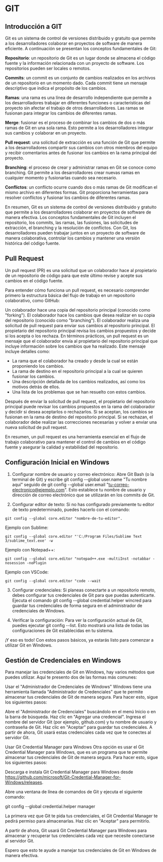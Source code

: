 # GIT 

## Introducción a GIT 
Git es un sistema de control de versiones distribuido y gratuito que permite a los desarrolladores colaborar en proyectos de software de manera eficiente. A continuación se presentan los conceptos fundamentales de Git:

**Repositorio**: un repositorio de Git es un lugar donde se almacena el código fuente y la información relacionada con un proyecto de software. Los repositorios pueden ser locales o remotos.

**Commits**: un commit es un conjunto de cambios realizados en los archivos de un repositorio en un momento dado. Cada commit tiene un mensaje descriptivo que indica el propósito de los cambios.

**Ramas**: una rama es una línea de desarrollo independiente que permite a los desarrolladores trabajar en diferentes funciones o características del proyecto sin afectar el trabajo de otros desarrolladores. Las ramas se fusionan para integrar los cambios de diferentes ramas.

**Merge**: fusionar es el proceso de combinar los cambios de dos o más ramas de Git en una sola rama. Esto permite a los desarrolladores integrar sus cambios y colaborar en un proyecto.

**Pull request**: una solicitud de extracción es una función de Git que permite a los desarrolladores compartir sus cambios con otros miembros del equipo y recibir comentarios antes de fusionar los cambios en la rama principal del proyecto.

**Branching**: el proceso de crear y administrar ramas en Git se conoce como branching. Git permite a los desarrolladores crear nuevas ramas en cualquier momento y fusionarlas cuando sea necesario.

**Conflictos**: un conflicto ocurre cuando dos o más ramas de Git modifican el mismo archivo en diferentes formas. Git proporciona herramientas para resolver conflictos y fusionar los cambios de diferentes ramas.

En resumen, Git es un sistema de control de versiones distribuido y gratuito que permite a los desarrolladores colaborar en proyectos de software de manera efectiva. Los conceptos fundamentales de Git incluyen el repositorio, los commits, las ramas, las fusiones, las solicitudes de extracción, el branching y la resolución de conflictos. Con Git, los desarrolladores pueden trabajar juntos en un proyecto de software de manera colaborativa, controlar los cambios y mantener una versión histórica del código fuente.

## Pull Request 

Un pull request (PR) es una solicitud que un colaborador hace al propietario de un repositorio de código para que este último revise y acepte sus cambios en el código fuente.

Para entender cómo funciona un pull request, es necesario comprender primero la estructura básica del flujo de trabajo en un repositorio colaborativo, como GitHub:

Un colaborador hace una copia del repositorio principal (conocido como "forking").
El colaborador hace los cambios que desea realizar en su copia del repositorio (conocido como "branching").
El colaborador realiza una solicitud de pull request para enviar sus cambios al repositorio principal.
El propietario del repositorio principal revisa los cambios propuestos y decide si los acepta o los rechaza.
En términos prácticos, un pull request es un mensaje que el colaborador envía al propietario del repositorio principal que incluye información sobre los cambios que ha realizado. Este mensaje incluye detalles como:

- La rama que el colaborador ha creado y desde la cual se están proponiendo los cambios.
- La rama de destino en el repositorio principal a la cual se quieren fusionar los cambios.
- Una descripción detallada de los cambios realizados, así como los motivos detrás de ellos.
- Una lista de los problemas que se han resuelto con estos cambios.

Después de enviar la solicitud de pull request, el propietario del repositorio principal puede revisar los cambios propuestos en la rama del colaborador y decidir si desea aceptarlos o rechazarlos. Si se aceptan, los cambios se fusionan en la rama de destino del repositorio principal. Si se rechazan, el colaborador debe realizar las correcciones necesarias y volver a enviar una nueva solicitud de pull request.

En resumen, un pull request es una herramienta esencial en el flujo de trabajo colaborativo para mantener el control de cambios en el código fuente y asegurar la calidad y estabilidad del repositorio.


## Configuración Inicial en Windows 

1. Configurar nombre de usuario y correo electrónico:
Abre Git Bash (o la terminal de Git) y escribe git config --global user.name "Tu nombre aquí" seguido de git config --global user.email "tu-correo-electronico@ejemplo.com".
Esto establece tu nombre de usuario y dirección de correo electrónico que se utilizarán en los commits de Git.

2. Configurar editor de texto:
Si no has configurado previamente tu editor de texto predeterminado, puedes hacerlo con el comando: 

```
git config --global core.editor "nombre-de-tu-editor". 
```

Ejemplo con Sublime:
```
git config --global core.editor "'C:/Program Files/Sublime Text 3/sublime_text.exe' -w
```

Ejemplo con Notepad++:
```
git config --global core.editor "notepad++.exe -multiInst -notabbar -nosession -noPlugin
```

Ejemplo con VSCode:
```
git config --global core.editor "code --wait
```


3. Configurar credenciales:
Si planeas conectarte a un repositorio remoto, debes configurar tus credenciales de Git para que puedas autenticarte. Ejecuta el comando git config --global credential.helper wincred para guardar tus credenciales de forma segura en el administrador de credenciales de Windows.

4. Verificar la configuración:
Para ver la configuración actual de Git, puedes ejecutar git config --list. Esto mostrará una lista de todas las configuraciones de Git establecidas en tu sistema.

¡Y eso es todo! Con estos pasos básicos, ya estarás listo para comenzar a utilizar Git en Windows.

## Gestión de Credenciales en Windows

Para manejar las credenciales de Git en Windows, hay varios métodos que puedes utilizar. Aquí te presento dos de las formas más comunes:

Usar el "Administrador de Credenciales de Windows"
Windows tiene una herramienta llamada "Administrador de Credenciales" que te permite almacenar tus credenciales de Git de manera segura. Para hacer esto, sigue los siguientes pasos:

Abre el "Administrador de Credenciales" buscándolo en el menú Inicio o en la barra de búsqueda.
Haz clic en "Agregar una credencial".
Ingresa el nombre del servidor Git (por ejemplo, github.com) y tu nombre de usuario y contraseña de Git.
Haz clic en "Aceptar" para guardar tus credenciales.
A partir de ahora, Git usará estas credenciales cada vez que te conectes al servidor Git.

Usar Git Credential Manager para Windows
Otra opción es usar el Git Credential Manager para Windows, que es un programa que te permite almacenar tus credenciales de Git de manera segura. Para hacer esto, sigue los siguientes pasos:

Descarga e instala Git Credential Manager para Windows desde https://github.com/microsoft/Git-Credential-Manager-for-Windows/releases.

Abre una ventana de línea de comandos de Git y ejecuta el siguiente comando:

git config --global credential.helper manager

La primera vez que Git te pida tus credenciales, el Git Credential Manager te pedirá permiso para almacenarlas. Haz clic en "Aceptar" para permitirlo.

A partir de ahora, Git usará Git Credential Manager para Windows para almacenar y recuperar tus credenciales cada vez que necesite conectarse al servidor Git.

Espero que esto te ayude a manejar tus credenciales de Git en Windows de manera efectiva.